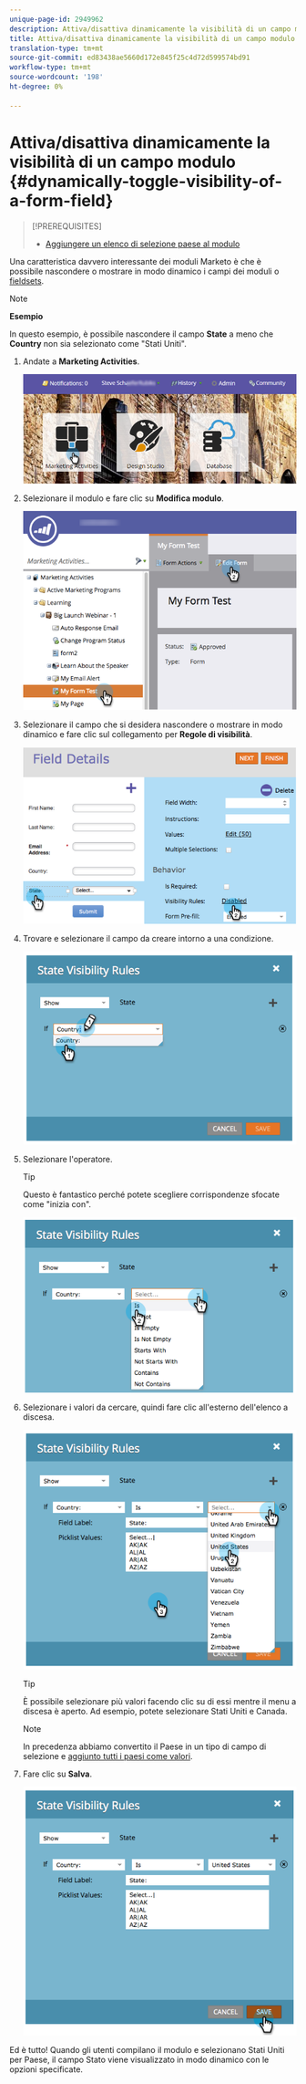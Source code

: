 ```yaml
---
unique-page-id: 2949962
description: Attiva/disattiva dinamicamente la visibilità di un campo modulo - Documenti Marketo - Documentazione prodotto
title: Attiva/disattiva dinamicamente la visibilità di un campo modulo
translation-type: tm+mt
source-git-commit: ed83438ae5660d172e845f25c4d72d599574bd91
workflow-type: tm+mt
source-wordcount: '198'
ht-degree: 0%

---
```



# Attiva/disattiva dinamicamente la visibilità di un campo modulo {#dynamically-toggle-visibility-of-a-form-field}

>[!PREREQUISITES]
>
>* [Aggiungere un elenco di selezione paese al modulo](/help/marketo/product-docs/demand-generation/forms/form-actions/add-a-country-picklist-to-your-form.md)


Una caratteristica davvero interessante dei moduli Marketo è che è possibile nascondere o mostrare in modo dinamico i campi dei moduli o [fieldsets](/help/marketo/product-docs/demand-generation/forms/form-fields/add-a-fieldset-to-a-form.md).

>[!NOTE]
>
>**Esempio**
>
>In questo esempio, è possibile nascondere il campo **State** a meno che **Country** non sia selezionato come &quot;Stati Uniti&quot;.

1. Andate a **Marketing Activities**.

   ![](assets/login-marketing-activities-8.png)

1. Selezionare il modulo e fare clic su **Modifica modulo**.

   ![](assets/editform-1.png)

1. Selezionare il campo che si desidera nascondere o mostrare in modo dinamico e fare clic sul collegamento per **Regole di visibilità**.

   ![](assets/image2014-9-15-15-3a16-3a0.png)

1. Trovare e selezionare il campo da creare intorno a una condizione.

   ![](assets/image2014-9-15-15-3a16-3a12.png)

1. Selezionare l&#39;operatore.

   >[!TIP]
   >
   >Questo è fantastico perché potete scegliere corrispondenze sfocate come &quot;inizia con&quot;.

   ![](assets/image2014-9-15-15-3a16-3a50.png)

1. Selezionare i valori da cercare, quindi fare clic all&#39;esterno dell&#39;elenco a discesa.

   ![](assets/image2014-9-15-15-3a17-3a4.png)

   >[!TIP]
   >
   >È possibile selezionare più valori facendo clic su di essi mentre il menu a discesa è aperto. Ad esempio, potete selezionare Stati Uniti e Canada.

   >[!NOTE]
   >
   >In precedenza abbiamo convertito il Paese in un tipo di campo di selezione e [aggiunto tutti i paesi come valori](/help/marketo/product-docs/demand-generation/forms/form-actions/add-a-country-picklist-to-your-form.md).

1. Fare clic su **Salva**.

   ![](assets/image2014-9-15-15-3a18-3a15.png)

Ed è tutto! Quando gli utenti compilano il modulo e selezionano Stati Uniti per Paese, il campo Stato viene visualizzato in modo dinamico con le opzioni specificate.
